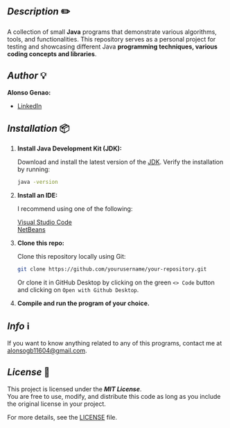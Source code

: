 ## _Description_ ✏️
A collection of small **Java** programs that demonstrate various algorithms, tools, and functionalities. This repository serves as a personal project for testing and showcasing different Java **programming techniques, various coding concepts and libraries**.

## _Author_ 💡
**Alonso Genao:**

* [LinkedIn](https://www.linkedin.com/in/alonsogb11/)

## _Installation_ 📦
1. **Install Java Development Kit (JDK):**

   Download and install the latest version of the [JDK](https://www.oracle.com/java/technologies/javase-downloads.html). Verify the installation by running:
   
   ```bash
   java -version

2. **Install an IDE:**

   I recommend using one of the following:

   [Visual Studio Code](https://code.visualstudio.com/)  
   [NetBeans](https://netbeans.apache.org/front/main/index.html)

3. **Clone this repo:**

   Clone this repository locally using Git:

   ```bash
   git clone https://github.com/yourusername/your-repository.git
   ```
   
   Or clone it in GitHub Desktop by clicking on the green `<> Code` button and clicking on `Open with Github Desktop`.
   
4. **Compile and run the program of your choice.**

## _Info_ ℹ️
If you want to know anything related to any of this programs, contact me at alonsogb11604@gmail.com.

## _License_ 📄
This project is licensed under the _**MIT License**_.  
You are free to use, modify, and distribute this code as long as you include the original license in your project.

For more details, see the [LICENSE](LICENSE) file.
